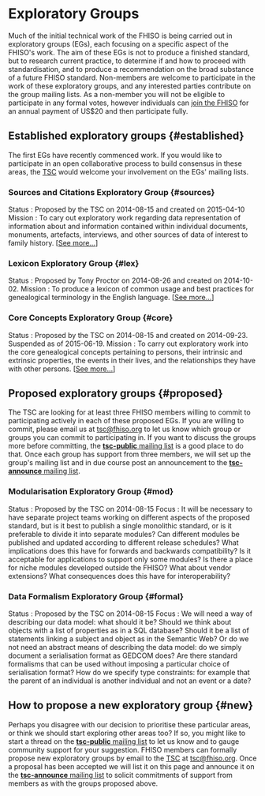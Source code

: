 Exploratory Groups
==================

Much of the initial technical work of the FHISO is being carried out in
exploratory groups (EGs), each focusing on a specific aspect of the
FHISO's work. The aim of these EGs is not to produce a finished
standard, but to research current practice, to determine if and how to
proceed with standardisation, and to produce a recommendation on the
broad substance of a future FHISO standard. Non-members are welcome to
participate in the work of these exploratory groups, and any interested
parties contribute on the group mailing lists. As a non-member you will
not be eligible to participate in any formal votes, however individuals
can [join the FHISO](http://fhiso.org/join-fhiso/) for an annual payment of
US\$20 and then participate fully.

Established exploratory groups {#established}
------------------------------

The first EGs have recently commenced work. If you would like to
participate in an open collaborative process to build consensus in these
areas, the [TSC](/ "Technical Standing Committee") would welcome your
involvement on the EGs' mailing lists.

### Sources and Citations Exploratory Group {#sources}

Status
:   Proposed by the TSC on 2014-08-15 and created on 2015-04-10
Mission
:   To cary out exploratory work regarding data representation of
    information about and information contained within individual
    documents, monuments, artefacts, interviews, and other sources of
    data of interest to family history. [[See more…](sceg)]

### Lexicon Exploratory Group {#lex}

Status
:   Proposed by Tony Proctor on 2014-08-26 and created on 2014-10-02.
Mission
:   To produce a lexicon of common usage and best practices for
    genealogical terminology in the English language. [[See
    more…](lexeg)]

### Core Concepts Exploratory Group {#core}

Status
:   Proposed by the TSC on 2014-08-15 and created on 2014-09-23.
    Suspended as of 2015-06-19.
Mission
:   To carry out exploratory work into the core genealogical concepts
    pertaining to persons, their intrinsic and extrinsic properties, the
    events in their lives, and the relationships they have with other
    persons. [[See more…](cceg)]

Proposed exploratory groups {#proposed}
---------------------------

The TSC are looking for at least three FHISO members willing to commit
to participating actively in each of these proposed EGs. If you are
willing to commit, please email us at <tsc@fhiso.org> to let us know
which group or groups you can commit to participating in. If you want to
discuss the groups more before committing, the [**tsc-public** mailing
list](http://fhiso.org/mailman/listinfo/tsc-public_fhiso.org) is a good
place to do that. Once each group has support from three members, we
will set up the group's mailing list and in due course post an
announcement to the [**tsc-announce** mailing
list](http://fhiso.org/mailman/listinfo/tsc-announce_fhiso.org).

### Modularisation Exploratory Group {#mod}

Status
:   Proposed by the TSC on 2014-08-15
Focus
:   It will be necessary to have separate project teams working on
    different aspects of the proposed standard, but is it best to
    publish a single monolithic standard, or is it preferable to divide
    it into separate modules? Can different modules be published and
    updated according to different release schedules? What implications
    does this have for forwards and backwards compatibility? Is it
    acceptable for applications to support only some modules? Is there a
    place for niche modules developed outside the FHISO? What about
    vendor extensions? What consequences does this have for
    interoperability?

### Data Formalism Exploratory Group {#formal}

Status
:   Proposed by the TSC on 2014-08-15
Focus
:   We will need a way of describing our data model: what should it be?
    Should we think about objects with a list of properties as in a SQL
    database? Should it be a list of statements linking a subject and
    object as in the Semantic Web? Or do we not need an abstract means
    of describing the data model: do we simply document a serialisation
    format as GEDCOM does? Are there standard formalisms that can be
    used without imposing a particular choice of serialisation format?
    How do we specify type constraints: for example that the parent of
    an individual is another individual and not an event or a date?

How to propose a new exploratory group {#new}
--------------------------------------

Perhaps you disagree with our decision to prioritise these particular
areas, or think we should start exploring other areas too? If so, you
might like to start a thread on the [**tsc-public** mailing
list](http://fhiso.org/mailman/listinfo/tsc-public_fhiso.org) to let us
know and to gauge community support for your suggestion. FHISO members
can formally propose new exploratory groups by email to the [TSC](/)
at <tsc@fhiso.org>. Once a proposal has been accepted we will list it on
this page and announce it on the [**tsc-announce** mailing
list](http://fhiso.org/mailman/listinfo/tsc-announce_fhiso.org) to
solicit commitments of support from members as with the groups proposed
above.

